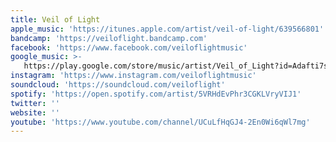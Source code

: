 ```yaml
---
title: Veil of Light
apple_music: 'https://itunes.apple.com/artist/veil-of-light/639566801'
bandcamp: 'https://veiloflight.bandcamp.com'
facebook: 'https://www.facebook.com/veiloflightmusic'
google_music: >-
   https://play.google.com/store/music/artist/Veil_of_Light?id=Adafti7shi3loi25l7ly25wsr4q
instagram: 'https://www.instagram.com/veiloflightmusic'
soundcloud: 'https://soundcloud.com/veiloflight'
spotify: 'https://open.spotify.com/artist/5VRHdEvPhr3CGKLVryVIJ1'
twitter: ''
website: ''
youtube: 'https://www.youtube.com/channel/UCuLfHqGJ4-2En0Wi6qWl7mg'
---
```


